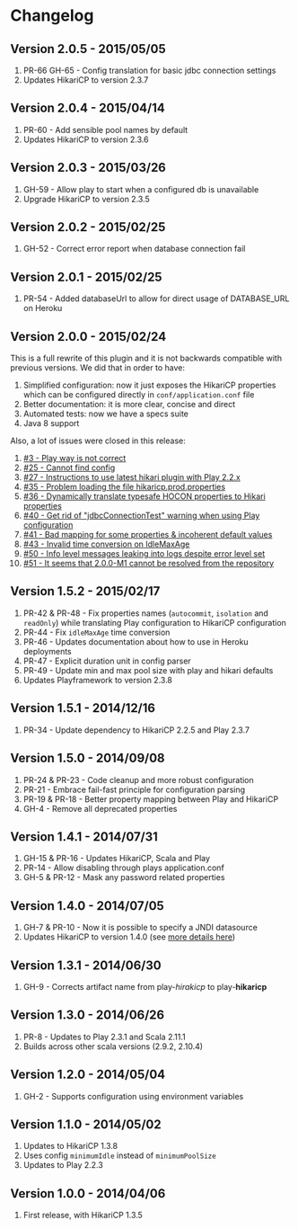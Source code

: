 # Changelog

## Version 2.0.5 - 2015/05/05

1. PR-66 GH-65 - Config translation for basic jdbc connection settings
2. Updates HikariCP to version 2.3.7

## Version 2.0.4 - 2015/04/14

1. PR-60 - Add sensible pool names by default
2. Updates HikariCP to version 2.3.6

## Version 2.0.3 - 2015/03/26

1. GH-59 - Allow play to start when a configured db is unavailable
2. Upgrade HikariCP to version 2.3.5

## Version 2.0.2 - 2015/02/25

1. GH-52 - Correct error report when database connection fail

## Version 2.0.1 - 2015/02/25

1. PR-54 - Added databaseUrl to allow for direct usage of DATABASE_URL on Heroku

## Version 2.0.0 - 2015/02/24

This is a full rewrite of this plugin and it is not backwards compatible with previous versions. We did that in order to have:

1. Simplified configuration: now it just exposes the HikariCP properties which can be configured directly in `conf/application.conf` file
2. Better documentation: it is more clear, concise and direct
3. Automated tests: now we have a specs suite
4. Java 8 support

Also, a lot of issues were closed in this release:

1. [#3 - Play way is not correct](https://github.com/edulify/play-hikaricp.edulify.com/issues/3)
2. [#25 - Cannot find config](https://github.com/edulify/play-hikaricp.edulify.com/issues/25)
3. [#27 - Instructions to use latest hikari plugin with Play 2.2.x](https://github.com/edulify/play-hikaricp.edulify.com/issues/27)
4. [#35 - Problem loading the file hikaricp.prod.properties](https://github.com/edulify/play-hikaricp.edulify.com/issues/35)
5. [#36 - Dynamically translate typesafe HOCON properties to Hikari properties](https://github.com/edulify/play-hikaricp.edulify.com/issues/36)
6. [#40 - Get rid of "jdbcConnectionTest" warning when using Play configuration](https://github.com/edulify/play-hikaricp.edulify.com/issues/40)
7. [#41 - Bad mapping for some properties & incoherent default values](https://github.com/edulify/play-hikaricp.edulify.com/issues/41)
8. [#43 - Invalid time conversion on IdleMaxAge](https://github.com/edulify/play-hikaricp.edulify.com/issues/43)
9. [#50 - Info level messages leaking into logs despite error level set](https://github.com/edulify/play-hikaricp.edulify.com/issues/50)
10. [#51 - It seems that 2.0.0-M1 cannot be resolved from the repository](https://github.com/edulify/play-hikaricp.edulify.com/issues/51)

## Version 1.5.2 - 2015/02/17

1. PR-42 & PR-48 - Fix properties names (`autocommit`, `isolation` and `readOnly`) while translating Play configuration to HikariCP configuration
2. PR-44 - Fix `idleMaxAge` time conversion
3. PR-46 - Updates documentation about how to use in Heroku deployments
4. PR-47 - Explicit duration unit in config parser
5. PR-49 - Update min and max pool size with play and hikari defaults
6. Updates Playframework to version 2.3.8

## Version 1.5.1 - 2014/12/16

1. PR-34 - Update dependency to HikariCP 2.2.5 and Play 2.3.7

## Version 1.5.0 - 2014/09/08

1. PR-24 & PR-23 - Code cleanup and more robust configuration
2. PR-21 - Embrace fail-fast principle for configuration parsing
3. PR-19 & PR-18 - Better property mapping between Play and HikariCP
2. GH-4 - Remove all deprecated properties

## Version 1.4.1 - 2014/07/31

1. GH-15 & PR-16 - Updates HikariCP, Scala and Play
2. PR-14 - Allow disabling through plays application.conf
3. GH-5 & PR-12 - Mask any password related properties

## Version 1.4.0 - 2014/07/05

1. GH-7 & PR-10 - Now it is possible to specify a JNDI datasource
2. Updates HikariCP to version 1.4.0 (see [more details here](https://groups.google.com/forum/#!topic/hikari-cp/_JAOvTJZS94))

## Version 1.3.1 - 2014/06/30

1. GH-9 - Corrects artifact name from play-*hirakicp* to play-**hikaricp**

## Version 1.3.0 - 2014/06/26

1. PR-8 - Updates to Play 2.3.1 and Scala 2.11.1
2. Builds across other scala versions (2.9.2, 2.10.4)

## Version 1.2.0 - 2014/05/04

1. GH-2 - Supports configuration using environment variables

## Version 1.1.0 - 2014/05/02

1. Updates to HikariCP 1.3.8
2. Uses config `minimumIdle` instead of `minimumPoolSize`
3. Updates to Play 2.2.3

## Version 1.0.0 - 2014/04/06

1. First release, with HikariCP 1.3.5
